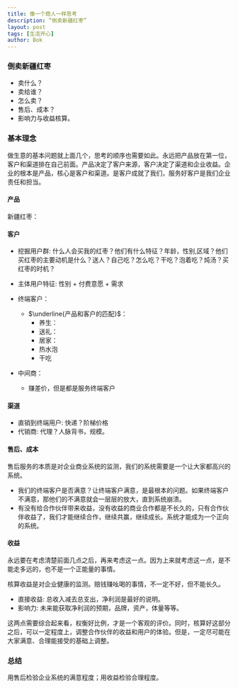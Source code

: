 ```yaml
---
title: 像一个商人一样思考
description: “倒卖新疆红枣”
layout: post
tags: [生活开心]
author: Bok
---
```


### 倒卖新疆红枣

- 卖什么？
- 卖给谁？
- 怎么卖？
- 售后、成本？
- 影响力与收益核算。

### 基本理念

做生意的基本问题就上面几个，思考的顺序也需要如此。永远把产品放在第一位，客户和渠道排在自己前面。产品决定了客户来源，客户决定了渠道和企业收益。企业的根本是产品，核心是客户和渠道。是客户成就了我们，服务好客户是我们企业责任和担当。

#### 产品

新疆红枣：

#### 客户
- 挖掘用户群: 什么人会买我的红枣？他们有什么特征？年龄，性别,区域？他们买红枣的主要动机是什么？送人？自己吃？怎么吃？干吃？泡着吃？炖汤？买红枣的时机？
- 主体用户特征: 性别 + 付费意愿 + 需求

- 终端客户：
    + $\underline{产品和客户的匹配}$：
        * 养生：
        * 送礼：
        * 居家：
        * 热水泡
        * 干吃
- 中间商：
    + 赚差价，但是都是服务终端客户


#### 渠道
- 直销到终端用户: 快递？阶梯价格
- 代销商: 代理？人脉背书，规模。

#### 售后、成本
售后服务的本质是对企业商业系统的监测，我们的系统需要是一个让大家都高兴的系统。

- 我们的终端客户是否满意？让终端客户满意，是最根本的问题。如果终端客户不满意，那他们的不满意就会一层层的放大，直到系统崩溃。
- 有没有给合作伙伴带来收益，没有收益的商业合作都是不长久的，只有合作伙伴收益了，我们才能继续合作，继续共赢，继续成长。系统才能成为一个正向的系统。

#### 收益
永远要在考虑清楚前面几点之后，再来考虑这一点。因为上来就考虑这一点，是不能走多远的，也不是一个正能量的事情。

核算收益是对企业健康的监测。赔钱赚吆喝的事情，不一定不好，但不能长久。

- 直接收益: 总收入减去总支出，净利润是最好的说明。
- 影响力: 未来能获取净利润的预期，品牌，资产，体量等等。

这两点需要综合起来看，权衡好比例，才是一个客观的评价。同时，核算好这部分之后，可以一定程度上，调整合作伙伴的收益和用户的体验。但是，一定尽可能在大家满意、合理能接受的基础上调整。

### 总结
用售后检验企业系统的满意程度；用收益检验合理程度。






